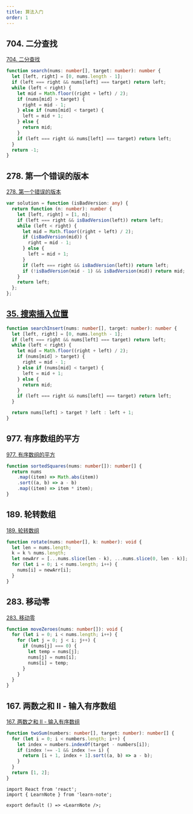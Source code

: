 ```yaml
---
title: 算法入门
order: 1
---
```


## 704. 二分查找

[704. 二分查找](https://leetcode.cn/problems/binary-search/)

```ts
function search(nums: number[], target: number): number {
  let [left, right] = [0, nums.length - 1];
  if (left === right && nums[left] === target) return left;
  while (left < right) {
    let mid = Math.floor((right + left) / 2);
    if (nums[mid] > target) {
      right = mid - 1;
    } else if (nums[mid] < target) {
      left = mid + 1;
    } else {
      return mid;
    }
    if (left === right && nums[left] === target) return left;
  }
  return -1;
}
```

## 278. 第一个错误的版本

[278. 第一个错误的版本](https://leetcode.cn/problems/first-bad-version/)

```ts
var solution = function (isBadVersion: any) {
  return function (n: number): number {
    let [left, right] = [1, n];
    if (left === right && isBadVersion(left)) return left;
    while (left < right) {
      let mid = Math.floor((right + left) / 2);
      if (isBadVersion(mid)) {
        right = mid - 1;
      } else {
        left = mid + 1;
      }
      if (left === right && isBadVersion(left)) return left;
      if (!isBadVersion(mid - 1) && isBadVersion(mid)) return mid;
    }
    return left;
  };
};
```

## [35. 搜索插入位置](https://leetcode.cn/problems/search-insert-position/)

```ts
function searchInsert(nums: number[], target: number): number {
  let [left, right] = [0, nums.length - 1];
  if (left === right && nums[left] === target) return left;
  while (left < right) {
    let mid = Math.floor((right + left) / 2);
    if (nums[mid] > target) {
      right = mid - 1;
    } else if (nums[mid] < target) {
      left = mid + 1;
    } else {
      return mid;
    }
    if (left === right && nums[left] === target) return left;
  }

  return nums[left] > target ? left : left + 1;
}
```

## 977. 有序数组的平方

[977. 有序数组的平方](https://leetcode.cn/problems/squares-of-a-sorted-array/)

```ts
function sortedSquares(nums: number[]): number[] {
  return nums
    .map((item) => Math.abs(item))
    .sort((a, b) => a - b)
    .map((item) => item * item);
}
```

## 189. 轮转数组

[189. 轮转数组](https://leetcode.cn/problems/rotate-array/)

```ts
function rotate(nums: number[], k: number): void {
  let len = nums.length;
  k = k % nums.length;
  let newArr = [...nums.slice(len - k), ...nums.slice(0, len - k)];
  for (let i = 0; i < nums.length; i++) {
    nums[i] = newArr[i];
  }
}
```

## 283. 移动零

[283. 移动零](https://leetcode.cn/study-plan/algorithms/?progress=bfytkbi)

```ts
function moveZeroes(nums: number[]): void {
  for (let i = 0; i < nums.length; i++) {
    for (let j = 0; j < i; j++) {
      if (nums[j] === 0) {
        let temp = nums[j];
        nums[j] = nums[i];
        nums[i] = temp;
      }
    }
  }
}
```

## 167. 两数之和 II - 输入有序数组

[167. 两数之和 II - 输入有序数组](https://leetcode.cn/problems/two-sum-ii-input-array-is-sorted/)

```ts
function twoSum(numbers: number[], target: number): number[] {
  for (let i = 0; i < numbers.length; i++) {
    let index = numbers.indexOf(target - numbers[i]);
    if (index !== -1 && index !== i) {
      return [i + 1, index + 1].sort((a, b) => a - b);
    }
  }
  return [1, 2];
}
```

```tsx
import React from 'react';
import { LearnNote } from 'learn-note';

export default () => <LearnNote />;
```
